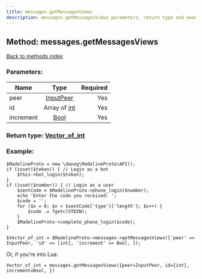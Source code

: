 ```yaml
---
title: messages.getMessagesViews
description: messages.getMessagesViews parameters, return type and example
---
```

## Method: messages.getMessagesViews  
[Back to methods index](index.md)


### Parameters:

| Name     |    Type       | Required |
|----------|:-------------:|---------:|
|peer|[InputPeer](../types/InputPeer.md) | Yes|
|id|Array of [int](../types/int.md) | Yes|
|increment|[Bool](../types/Bool.md) | Yes|


### Return type: [Vector\_of\_int](../types/int.md)

### Example:


```
$MadelineProto = new \danog\MadelineProto\API();
if (isset($token)) { // Login as a bot
    $this->bot_login($token);
}
if (isset($number)) { // Login as a user
    $sentCode = $MadelineProto->phone_login($number);
    echo 'Enter the code you received: ';
    $code = '';
    for ($x = 0; $x < $sentCode['type']['length']; $x++) {
        $code .= fgetc(STDIN);
    }
    $MadelineProto->complete_phone_login($code);
}

$Vector_of_int = $MadelineProto->messages->getMessagesViews(['peer' => InputPeer, 'id' => [int], 'increment' => Bool, ]);
```

Or, if you're into Lua:

```
Vector_of_int = messages.getMessagesViews({peer=InputPeer, id={int}, increment=Bool, })
```

